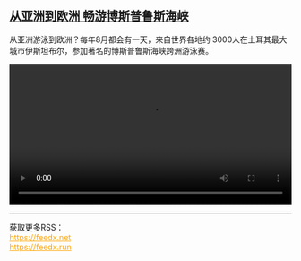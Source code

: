 <!--1724995024000-->
[从亚洲到欧洲 畅游博斯普鲁斯海峡](https://www.dw.com/zh/%E4%BB%8E%E4%BA%9A%E6%B4%B2%E5%88%B0%E6%AC%A7%E6%B4%B2%20%E7%95%85%E6%B8%B8%E5%8D%9A%E6%96%AF%E6%99%AE%E9%B2%81%E6%96%AF%E6%B5%B7%E5%B3%A1/a-70059036)
------

<p>从亚洲游泳到欧洲？每年8月都会有一天，来自世界各地约 3000人在土耳其最大城市伊斯坦布尔，参加著名的博斯普鲁斯海峡跨洲游泳赛。</small></p><video src="https://tvdownloaddw-a.akamaihd.net/vps/webvideos/CHI/2024/DWVG/DWVGCHI240827_swimm-CMS_01ICW_AVC_960x540.mp4" controls style="width:100%"></video><br><hr><div>获取更多RSS：<br><a href="https://feedx.net" style="color:orange" target="_blank">https://feedx.net</a> <br><a href="https://feedx.run" style="color:orange" target="_blank">https://feedx.run</a><br></div>
